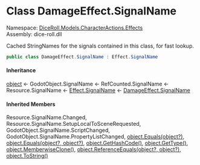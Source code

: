 # <a id="DiceRoll_Models_CharacterActions_Effects_DamageEffect_SignalName"></a> Class DamageEffect.SignalName

Namespace: [DiceRoll.Models.CharacterActions.Effects](DiceRoll.Models.CharacterActions.Effects.md)  
Assembly: dice\-roll.dll  

Cached StringNames for the signals contained in this class, for fast lookup.

```csharp
public class DamageEffect.SignalName : Effect.SignalName
```

#### Inheritance

[object](https://learn.microsoft.com/dotnet/api/system.object) ← 
GodotObject.SignalName ← 
RefCounted.SignalName ← 
Resource.SignalName ← 
[Effect.SignalName](DiceRoll.Models.CharacterActions.Effects.Effect.SignalName.md) ← 
[DamageEffect.SignalName](DiceRoll.Models.CharacterActions.Effects.DamageEffect.SignalName.md)

#### Inherited Members

Resource.SignalName.Changed, 
Resource.SignalName.SetupLocalToSceneRequested, 
GodotObject.SignalName.ScriptChanged, 
GodotObject.SignalName.PropertyListChanged, 
[object.Equals\(object?\)](https://learn.microsoft.com/dotnet/api/system.object.equals\#system\-object\-equals\(system\-object\)), 
[object.Equals\(object?, object?\)](https://learn.microsoft.com/dotnet/api/system.object.equals\#system\-object\-equals\(system\-object\-system\-object\)), 
[object.GetHashCode\(\)](https://learn.microsoft.com/dotnet/api/system.object.gethashcode), 
[object.GetType\(\)](https://learn.microsoft.com/dotnet/api/system.object.gettype), 
[object.MemberwiseClone\(\)](https://learn.microsoft.com/dotnet/api/system.object.memberwiseclone), 
[object.ReferenceEquals\(object?, object?\)](https://learn.microsoft.com/dotnet/api/system.object.referenceequals), 
[object.ToString\(\)](https://learn.microsoft.com/dotnet/api/system.object.tostring)


